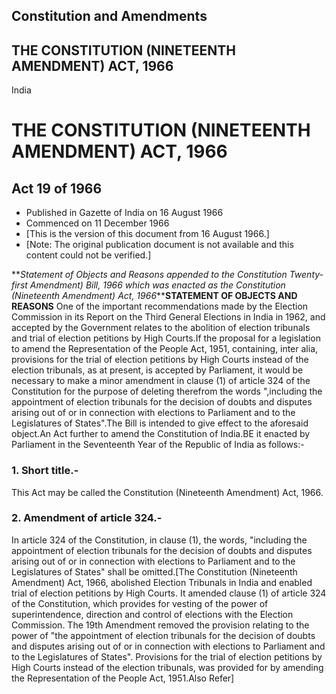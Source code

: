 ## Constitution and Amendments

## THE CONSTITUTION (NINETEENTH AMENDMENT) ACT, 1966

India

# THE CONSTITUTION (NINETEENTH AMENDMENT) ACT, 1966

## Act 19 of 1966

  * Published in Gazette of India on 16 August 1966 
  * Commenced on 11 December 1966 
  * [This is the version of this document from 16 August 1966.] 
  * [Note: The original publication document is not available and this content could not be verified.] 

**_Statement of Objects and Reasons appended to the Constitution Twenty-first
Amendment) Bill, 1966 which was enacted as the Constitution (Nineteenth
Amendment) Act, 1966_****STATEMENT OF OBJECTS AND REASONS** One of the
important recommendations made by the Election Commission in its Report on the
Third General Elections in India in 1962, and accepted by the Government
relates to the abolition of election tribunals and trial of election petitions
by High Courts.If the proposal for a legislation to amend the Representation
of the People Act, 1951, containing, inter alia, provisions for the trial of
election petitions by High Courts instead of the election tribunals, as at
present, is accepted by Parliament, it would be necessary to make a minor
amendment in clause (1) of article 324 of the Constitution for the purpose of
deleting therefrom the words ",including the appointment of election tribunals
for the decision of doubts and disputes arising out of or in connection with
elections to Parliament and to the Legislatures of States".The Bill is
intended to give effect to the aforesaid object.An Act further to amend the
Constitution of India.BE it enacted by Parliament in the Seventeenth Year of
the Republic of India as follows:-

### 1. Short title.-

This Act may be called the Constitution (Nineteenth Amendment) Act, 1966.

### 2. Amendment of article 324.-

In article 324 of the Constitution, in clause (1), the words, "including the
appointment of election tribunals for the decision of doubts and disputes
arising out of or in connection with elections to Parliament and to the
Legislatures of States" shall be omitted.[The Constitution (Nineteenth
Amendment) Act, 1966, abolished Election Tribunals in India and enabled trial
of election petitions by High Courts. It amended clause (1) of article 324 of
the Constitution, which provides for vesting of the power of superintendence,
direction and control of elections with the Election Commission. The 19th
Amendment removed the provision relating to the power of "the appointment of
election tribunals for the decision of doubts and disputes arising out of or
in connection with elections to Parliament and to the Legislatures of States".
Provisions for the trial of election petitions by High Courts instead of the
election tribunals, was provided for by amending the Representation of the
People Act, 1951.Also Refer]


